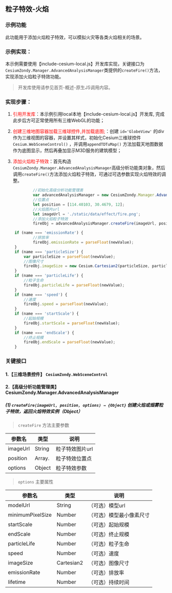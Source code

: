 ## 粒子特效-火焰

### 示例功能

此功能用于添加火焰粒子特效，可以模拟火灾等各类火焰相关的场景。

### 示例实现：

本示例需要使用【include-cesium-local.js】开发库实现，关键接口为`CesiumZondy.Manager.AdvancedAnalysisManager`类提供的`createFire()`方法，实现添加火焰粒子特效功能。

>开发库使用请参见首页-概述-原生JS调用内容。

### 实现步骤：

1. <font color=red>引用开发库</font>：本示例引用local本地【include-cesium-local.js】开发库, 完成此步后方可正常使用所有三维WebGL的功能；

2. <font color=red>创建三维地图容器加载三维球控件,并加载底图;</font>：创建 `id='GlobeView'` 的div作为三维视图的容器，并设置其样式，初始化Cesium三维球控件 `Cesium.WebSceneControl()` ，并调用`appendTDTuMap()` 方法加载天地图数据作为底图显示，然后再叠加显示M3D服务的建筑模型；


3. <font color=red>添加火焰粒子特效</font>：首先构造`CesiumZondy.Manager.AdvancedAnalysisManager`高级分析功能类对象，然后调用`createFire()`方法添加火焰粒子特效，可通过可选参数实现火焰特效的调整。

``` Javascript
            //初始化高级分析功能管理类
            var advancedAnalysisManager = new CesiumZondy.Manager.AdvancedAnalysisManager({ viewer: webGlobe.viewer });
            //位置点
            let position = [114.40103, 30.4679, 12];
            //火焰图片url
            let imageUrl = './static/data/effect/fire.png';
            //添加火焰粒子特效
            fireObj = advancedAnalysisManager.createFire(imageUrl, position);

```
``` Javascript
    if (name === 'emissionRate') {
            //排放率
            fireObj.emissionRate = parseFloat(newValue);
    }
    if (name === 'particleSize') {
        var particleSize = parseFloat(newValue);
        //图像尺寸
        fireObj.imageSize = new Cesium.Cartesian2(particleSize, particleSize);
    }
    if (name === 'particleLife') {
        //粒子生命
        fireObj.particleLife = parseFloat(newValue);
    }
    if (name === 'speed') {
        //速度
        fireObj.speed = parseFloat(newValue);
    }
    if (name === 'startScale') {
        //起始规模
        fireObj.startScale = parseFloat(newValue);
    }
    if (name === 'endScale') {
        //终止规模
        fireObj.endScale = parseFloat(newValue);
    }
```

### 关键接口

#### 1.【三维场景控件】 `CesiumZondy.WebSceneControl` 

#### 2.【高级分析功能管理类】 CesiumZondy.Manager.AdvancedAnalysisManager

##### (1) `createFire(imageUrl, position, options) → {Object}` 创建火焰或烟雾粒子特效，返回火焰特效实例（Object）

> `createFire` 方法主要参数

|参数名|类型|说明|
|-|-|-|
|imageUrl|String |粒子特效图片url|
|position|Array.<Number> |粒子特效位置点|
|options|Object|粒子特效参数|

> `options` 主要属性

|参数名|类型|说明|
|-|-|-|
|modelUrl|String|（可选）模型url|
|minimumPixelSize|Number|（可选）模型最小像素尺寸|
|startScale|Number|（可选）起始规模|
|endScale|Number|（可选）终止规模|
|particleLife|Number|（可选）粒子生命|
|speed|Number|（可选）速度|
|imageSize|Cartesian2 |（可选）图像尺寸|
|emissionRate|Number|（可选）排放率|
|lifetime|Number|（可选）持续时间|
